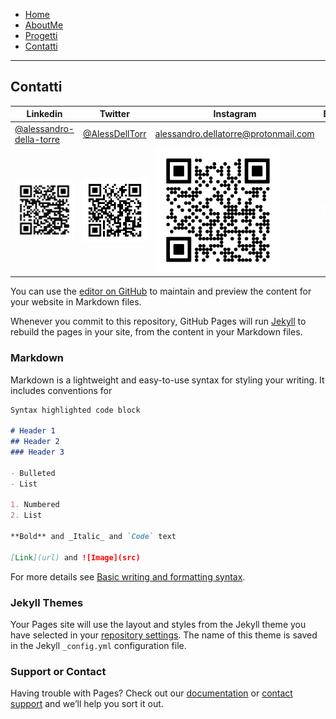 

<link rel="stylesheet" type="text/css" href="style.css">
<style>
img{
    width: 200; 
    height: 200;
}
</style>
<ul>
  <li>
    <a  href="/alessandrodellatorre/">Home</a>
  </li>
  <li>
    <a  href="/alessandrodellatorre/aboutme/">AboutMe</a>
  </li>
  <li>
    <a  href="/alessandrodellatorre/progetti">Progetti</a>
  </li>
  <li>
    <a href="/alessandrodellatorre/contatti">Contatti</a>
  </li>
</ul>

---

## Contatti

| Linkedin | Twitter | Instagram | Email | 
|----------|---------|-----------|-------|
| [@alessandro-della-torre](http://www.linkedin.com/in/alessandro-della-torre) | [@AlessDellTorr](https://twitter.com/AlessDellTorr) | [alessandro.dellatorre@protonmail.com](mailto:alessandro.dellatorre@protonmail.com) |
| ![Linkedin](./images/linkedin_black.svg) | ![Twitter](./images/twitter.svg)  | ![Instagram](./images/instagram.svg) | ![Email](./images/email.svg)|


You can use the [editor on GitHub](https://github.com/dellatorre1997/alessandrodellatorre/edit/gh-pages/index.md) to maintain and preview the content for your website in Markdown files.

Whenever you commit to this repository, GitHub Pages will run [Jekyll](https://jekyllrb.com/) to rebuild the pages in your site, from the content in your Markdown files.

### Markdown

Markdown is a lightweight and easy-to-use syntax for styling your writing. It includes conventions for

```markdown
Syntax highlighted code block

# Header 1
## Header 2
### Header 3

- Bulleted
- List

1. Numbered
2. List

**Bold** and _Italic_ and `Code` text

[Link](url) and ![Image](src)
```

For more details see [Basic writing and formatting syntax](https://docs.github.com/en/github/writing-on-github/getting-started-with-writing-and-formatting-on-github/basic-writing-and-formatting-syntax).

### Jekyll Themes

Your Pages site will use the layout and styles from the Jekyll theme you have selected in your [repository settings](https://github.com/dellatorre1997/alessandrodellatorre/settings/pages). The name of this theme is saved in the Jekyll `_config.yml` configuration file.

### Support or Contact

Having trouble with Pages? Check out our [documentation](https://docs.github.com/categories/github-pages-basics/) or [contact support](https://support.github.com/contact) and we’ll help you sort it out.
